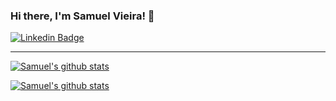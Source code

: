 ### Hi there, I'm Samuel Vieira! 👋

[![Linkedin Badge](https://img.shields.io/badge/-LinkedIn-blue?style=flat-square&logo=Linkedin&logoColor=white&link=https://www.linkedin.com/in/vieira-samuel)](https://www.linkedin.com/in/vieira-samuel)

____

[![Samuel's github stats](https://github-readme-stats.vercel.app/api?username=vieirasamuel&count_private=true&show_icons=true&theme=react)](https://github.com/vieirasamuel)

[![Samuel's github stats](https://github-readme-stats.vercel.app/api/top-langs/?username=vieirasamuel&layout=compact&theme=react)](https://github.com/vieirasamuel)

<!--
**vieirasamuel/vieirasamuel** is a ✨ _special_ ✨ repository because its `README.md` (this file) appears on your GitHub profile.

Here are some ideas to get you started:

- 🔭 I’m currently working on ...
- 🌱 I’m currently learning ...
- 👯 I’m looking to collaborate on ...
- 🤔 I’m looking for help with ...
- 💬 Ask me about ...
- 📫 How to reach me: ...
- 😄 Pronouns: ...
- ⚡ Fun fact: ...
-->
